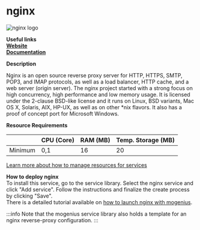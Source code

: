 # nginx

![nginx logo](https://api.mogenius.com/file/id/dbf498e1-9c7c-4bb1-9e7b-f092867031ee)

**Useful links**  
**[Website](https://www.nginx.com/)**  
**[Documentation](https://docs.nginx.com/)**  

**Description**

Nginx is an open source reverse proxy server for HTTP, HTTPS, SMTP, POP3, and IMAP protocols, as well as a load balancer, HTTP cache, and a web server (origin server). The nginx project started with a strong focus on high concurrency, high performance and low memory usage. It is licensed under the 2-clause BSD-like license and it runs on Linux, BSD variants, Mac OS X, Solaris, AIX, HP-UX, as well as on other *nix flavors. It also has a proof of concept port for Microsoft Windows.

**Resource Requirements**

||CPU (Core)|RAM (MB)  |Temp. Storage (MB)|
|--|--|--|--|
| Minimum | 0,1 |16| 20

[Learn more about how to manage resources for services](./../../cloud-management/resource-management.md)

**How to deploy nginx**  
To install this service, go to the service library. Select the nginx service and click "Add service". Follow the instructions and finalize the create process by clicking "Save".  
There is a detailed tutorial available on [how to launch nginx with mogenius](./../../tutorials/how-to-deploy-nginx-in-the-cloud.md).

:::info
Note that the mogenius service library also holds a template for an nginx reverse-proxy configuration.
:::